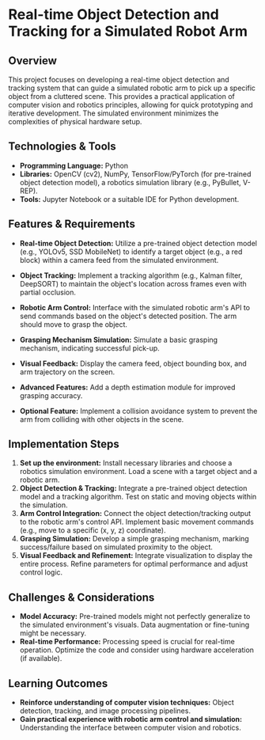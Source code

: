 # Real-time Object Detection and Tracking for a Simulated Robot Arm

## Overview

This project focuses on developing a real-time object detection and tracking system that can guide a simulated robotic arm to pick up a specific object from a cluttered scene. This provides a practical application of computer vision and robotics principles, allowing for quick prototyping and iterative development. The simulated environment minimizes the complexities of physical hardware setup.

## Technologies & Tools

- **Programming Language:** Python
- **Libraries:** OpenCV (cv2), NumPy, TensorFlow/PyTorch (for pre-trained object detection model), a robotics simulation library (e.g., PyBullet, V-REP).
- **Tools:**  Jupyter Notebook or a suitable IDE for Python development.


## Features & Requirements

- **Real-time Object Detection:**  Utilize a pre-trained object detection model (e.g., YOLOv5, SSD MobileNet) to identify a target object (e.g., a red block) within a camera feed from the simulated environment.
- **Object Tracking:** Implement a tracking algorithm (e.g., Kalman filter, DeepSORT) to maintain the object's location across frames even with partial occlusion.
- **Robotic Arm Control:**  Interface with the simulated robotic arm's API to send commands based on the object's detected position. The arm should move to grasp the object.
- **Grasping Mechanism Simulation:**  Simulate a basic grasping mechanism, indicating successful pick-up.
- **Visual Feedback:** Display the camera feed, object bounding box, and arm trajectory on the screen.

- **Advanced Features:**  Add a depth estimation module for improved grasping accuracy.
- **Optional Feature:**  Implement a collision avoidance system to prevent the arm from colliding with other objects in the scene.


## Implementation Steps

1. **Set up the environment:** Install necessary libraries and choose a robotics simulation environment. Load a scene with a target object and a robotic arm.
2. **Object Detection & Tracking:** Integrate a pre-trained object detection model and a tracking algorithm.  Test on static and moving objects within the simulation.
3. **Arm Control Integration:** Connect the object detection/tracking output to the robotic arm's control API.  Implement basic movement commands (e.g., move to a specific (x, y, z) coordinate).
4. **Grasping Simulation:** Develop a simple grasping mechanism, marking success/failure based on simulated proximity to the object.
5. **Visual Feedback and Refinement:** Integrate visualization to display the entire process. Refine parameters for optimal performance and adjust control logic.


## Challenges & Considerations

- **Model Accuracy:** Pre-trained models might not perfectly generalize to the simulated environment's visuals. Data augmentation or fine-tuning might be necessary.
- **Real-time Performance:** Processing speed is crucial for real-time operation. Optimize the code and consider using hardware acceleration (if available).


## Learning Outcomes

- **Reinforce understanding of computer vision techniques:** Object detection, tracking, and image processing pipelines.
- **Gain practical experience with robotic arm control and simulation:** Understanding the interface between computer vision and robotics.

